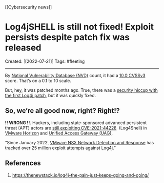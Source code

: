 [[Cybersecurity news]]

# Log4jSHELL is still not fixed! Exploit persists despite patch fix was released
Created:  [[2022-07-21]]
Tags: #fleeting 

---
By [National Vulnerability Database (NVD)](https://nvd.nist.gov/) count, 
it had a [10.0 CVSSv3](https://nvd.nist.gov/vuln/detail/CVE-2021-44228) score. That’s on a 0.1 to 10 scale.

But, hey, it was patched months ago. True, there was a [security hiccup with the first Log4j patch](https://thenewstack.io/another-day-another-log4j-vulnerability/), but it was quickly fixed. 


## So, we’re all good now, right? Right!?
**!! WRONG !!**.
Hackers, including state-sponsored advanced persistent threat (APT) actors are [still exploiting CVE-2021-44228](https://www.cisa.gov/uscert/ncas/alerts/aa22-174a)  (Log4Shell) in [VMware Horizon](https://www.vmware.com/products/horizon.html) and [Unified Access Gateway (UAG)](https://docs.vmware.com/en/Unified-Access-Gateway/index.html).

“Since January 2022, [VMware NSX Network Detection and Response](https://www.vmware.com/products/nsx-network-detection-response.html) has tracked over 25 million exploit attempts against Log4j.”










## References
1. https://thenewstack.io/log4j-the-pain-just-keeps-going-and-going/